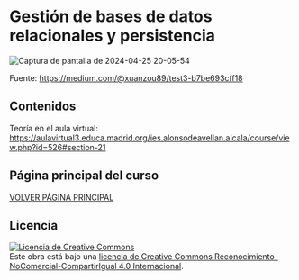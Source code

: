 # Gestión de bases de datos relacionales y persistencia

![Captura de pantalla de 2024-04-25 20-05-54](https://github.com/profeMelola/Programacion-08-2023-24/assets/91023374/e96dd077-5c88-46eb-b74c-37a73e79ef8d)

Fuente: https://medium.com/@xuanzou89/test3-b7be693cff18

## Contenidos

Teoría en el aula virtual: https://aulavirtual3.educa.madrid.org/ies.alonsodeavellan.alcala/course/view.php?id=526#section-21

## Página principal del curso

[VOLVER PÁGINA PRINCIPAL](https://github.com/profeMelola/Programacion-00-2023-24)

## Licencia

<a rel="license" href="http://creativecommons.org/licenses/by-nc-sa/4.0/"><img alt="Licencia de Creative Commons" style="border-width:0" src="https://i.creativecommons.org/l/by-nc-sa/4.0/88x31.png" /></a><br />Este obra está bajo una <a rel="license" href="http://creativecommons.org/licenses/by-nc-sa/4.0/">licencia de Creative Commons Reconocimiento-NoComercial-CompartirIgual 4.0 Internacional</a>.

